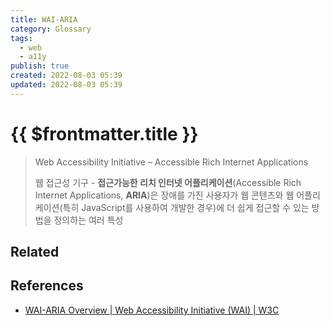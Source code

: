 ```yaml
---
title: WAI-ARIA
category: Glossary
tags:
  - web
  - a11y
publish: true
created: 2022-08-03 05:39
updated: 2022-08-03 05:39
---
```


# {{ $frontmatter.title }}

> Web Accessibility Initiative – Accessible Rich Internet Applications
>
> 웹 접근성 기구 - **접근가능한 리치 인터넷 어플리케이션**(Accessible Rich Internet Applications, **ARIA**)은 장애를 가진 사용자가 웹 콘텐츠와 웹 어플리케이션(특히 JavaScript를 사용하여 개발한 경우)에 더 쉽게 접근할 수 있는 방법을 정의하는 여러 특성

## Related

## References

- [WAI-ARIA Overview | Web Accessibility Initiative (WAI) | W3C](https://www.w3.org/WAI/standards-guidelines/aria/)
